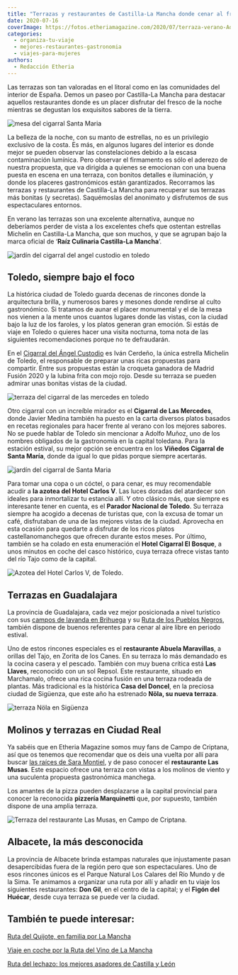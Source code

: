 ```yaml
---
title: "Terrazas y restaurantes de Castilla-La Mancha donde cenar al fresco"
date: 2020-07-16
coverImage: https://fotos.etheriamagazine.com/2020/07/terraza-verano-Adolfo-Cigarral-Santa-Maria.jpg
categories: 
  - organiza-tu-viaje
  - mejores-restaurantes-gastronomia
  - viajes-para-mujeres
authors: 
  - Redacción Etheria
---
```


Las terrazas son tan valoradas en el litoral como en las comunidades del interior de España. Demos un paseo por Castilla-La Mancha para destacar aquellos restaurantes donde es un placer disfrutar del fresco de la noche mientras se degustan los exquisitos sabores de la tierra.

![mesa del cigarral Santa Maria](https://fotos.etheriamagazine.com/2020/07/terraza-verano-Adolfo-Cigarral-Santa-Maria-900x600.jpg "Cigarral de Santa María, en Toledo.")

La belleza de la noche, con su manto de estrellas, no es un privilegio exclusivo de la 
costa. Es más, en algunos lugares del interior es donde mejor se pueden observar las 
constelaciones debido a la escasa contaminación lumínica. Pero observar el firmamento es 
sólo el aderezo de nuestra propuesta, que va dirigida a quienes se emocionan con una 
buena puesta en escena en una terraza, con bonitos detalles e iluminación, y donde los 
placeres gastronómicos están garantizados. Recorramos las terrazas y restaurantes de 
Castilla-La Mancha para recuperar sus terrazas más bonitas (y secretas). Saquémoslas del 
anonimato y disfrutemos de sus espectaculares entornos. 

En verano las terrazas son una excelente alternativa, aunque no deberíamos perder de 
vista a los excelentes chefs que ostentan estrellas Michelin en Castilla-La Mancha, que 
son muchos, y que se agrupan bajo la marca oficial de ‘**Raíz Culinaria Castilla-La 
Mancha**’. 

![jardín del cigarral del angel custodio en toledo](https://fotos.etheriamagazine.com/2020/07/terraza-verano-Cigarral-del-angel-Ivan-Cerdeno-900x558.jpg "Cigarral del Ángel Custodio, en Toledo.")

## Toledo, siempre bajo el foco

La histórica ciudad de Toledo guarda decenas de rincones donde la arquitectura brilla, y 
numerosos bares y mesones donde rendirse al culto gastronómico. Si tratamos de aunar el 
placer monumental y el de la mesa nos vienen a la mente unos cuantos lugares donde las 
vistas, con la ciudad bajo la luz de los faroles, y los platos generan gran emoción. Si 
estás de viaje en Toledo o quieres hacer una visita nocturna, toma nota de las 
siguientes recomendaciones porque no te defraudarán. 

En el [Cigarral del Ángel Custodio](https://cigarraldelangel.com/) es Iván Cerdeño, la 
única estrella Michelin de Toledo, el responsable de preparar unas ricas propuestas para 
compartir. Entre sus propuestas están la croqueta ganadora de Madrid Fusión 2020 y la 
lubina frita con mojo rojo. Desde su terraza se pueden admirar unas bonitas vistas de la 
ciudad. 

![terraza del cigarral de las mercedes en toledo](https://fotos.etheriamagazine.com/2020/07/terraza-verano-Cigarral-de-las-Mercedes--900x600.jpg "Terraza del Cigarral de las Mercedes, en Toledo.")

Otro cigarral con un increíble mirador es el **Cigarral de Las Mercedes**, donde Javier 
Medina también ha puesto en la carta diversos platos basados en recetas regionales para 
hacer frente al verano con los mejores sabores. No se puede hablar de Toledo sin 
mencionar a Adolfo Muñoz, uno de los nombres obligados de la gastronomía en la capital 
toledana. Para la estación estival, su mejor opción se encuentra en los **Viñedos 
Cigarral de Santa María**, donde da igual lo que pidas porque siempre acertarás. 

![jardín del cigarral de Santa Maria](https://fotos.etheriamagazine.com/2020/07/terraza-verano-adolfo-cigarral-Santa-Maria-2-900x599.jpg "Viñedos Cigarral de Santa María.")

Para tomar una copa o un cóctel, o para cenar, es muy recomendable acudir a **la azotea 
del Hotel Carlos V**. Las luces doradas del atardecer son ideales para inmortalizar tu 
estancia allí. Y otro clásico más, que siempre es interesante tener en cuenta, es el 
**Parador Nacional de Toledo**. Su terraza siempre ha acogido a decenas de turistas que, 
con la excusa de tomar un café, disfrutaban de una de las mejores vistas de la ciudad. 
Aprovecha en esta ocasión para quedarte a disfrutar de los ricos platos 
castellanomanchegos que ofrecen durante estos meses. Por último, también se ha colado en 
esta enumeración el **Hotel Cigarral El Bosque**, a unos minutos en coche del casco 
histórico, cuya terraza ofrece vistas tanto del río Tajo como de la capital. 

![Azotea del Hotel Carlos V, de Toledo.](https://fotos.etheriamagazine.com/2020/07/Terraza-verano-hotel-Carlos-V-900x600.jpg "Azotea del Hotel Carlos V, de Toledo.")

## Terrazas en Guadalajara

La provincia de Guadalajara, cada vez mejor posicionada a nivel turístico con sus [campos 
de lavanda en 
Brihuega](https://etheriamagazine.com/2020/06/08/floracion-campos-lavanda-brihuega-guadalajara-2019/) 
y su [Ruta de los Pueblos 
Negros](https://etheriamagazine.com/2019/05/06/viaje-en-coche-pueblos-negros-guadalajara/), 
también dispone de buenos referentes para cenar al aire libre en periodo estival. 

Uno de estos rincones especiales es el **restaurante Abuela Maravillas**, a orillas del 
Tajo, en Zorita de los Canes. En su terraza lo más demandado es la cocina casera y el 
pescado. También con muy buena crítica está **Las Llaves**, reconocido con un sol 
Repsol. Este restaurante, situado en Marchamalo, ofrece una rica cocina fusión en una 
terraza rodeada de plantas. Más tradicional es la histórica **Casa del Doncel**, en la 
preciosa ciudad de Sigüenza, que este año ha estrenado **Nöla, su nueva terraza**. 

![terraza Nöla en Sigüenza](https://fotos.etheriamagazine.com/2020/07/terraza-verano-Restaurante-Nola-900x600.jpg "Terraza Nöla, en Sigüenza.")

## Molinos y terrazas en Ciudad Real

Ya sabéis que en Etheria Magazine somos muy fans de Campo de Criptana, así que os 
tenemos que recomendar que os deis una vuelta por allí para buscar [las raíces de Sara 
Montiel](https://etheriamagazine.com/2019/04/08/ruta-sara-montiel-campo-de-criptana/), y 
de paso conocer el **restaurante Las Musas**. Este espacio ofrece una terraza con vistas 
a los molinos de viento y una suculenta propuesta gastronómica manchega. 

Los amantes de la pizza pueden desplazarse a la capital provincial para conocer la 
reconocida **pizzería Marquinetti** que, por supuesto, también dispone de una amplia 
terraza. 

![Terraza del restaurante Las Musas, en Campo de Criptana.](https://fotos.etheriamagazine.com/2020/07/terrazas-verano-Las-Musas-900x600.jpg "Terraza del restaurante Las Musas, en Campo de Criptana.")

## Albacete, la más desconocida

La provincia de Albacete brinda estampas naturales que injustamente pasan desapercibidas 
fuera de la región pero que son espectaculares. Uno de esos rincones únicos es el Parque 
Natural Los Calares del Río Mundo y de la Sima. Te animamos a organizar una ruta por 
allí y añadir en tu viaje los siguientes restaurantes: **Don Gil**, en el centro de la 
capital; y el **Figón del Huécar**, desde cuya terraza se puede ver la ciudad. 

## También te puede interesar:

[Ruta del Quijote, en familia por La 
Mancha](https://etheriamagazine.com/2021/01/29/ruta-del-quijote-en-familia-por-la-mancha/) 

[Viaje en coche por la Ruta del Vino de La 
Mancha](https://etheriamagazine.com/2019/03/20/ruta-del-vino-de-la-mancha/) 

[Ruta del lechazo: los mejores asadores de Castilla y 
León](https://etheriamagazine.com/2019/04/25/viajar-con-amigas-ruta-del-lechazo-mejores-asadores-castilla-y-leon/)
